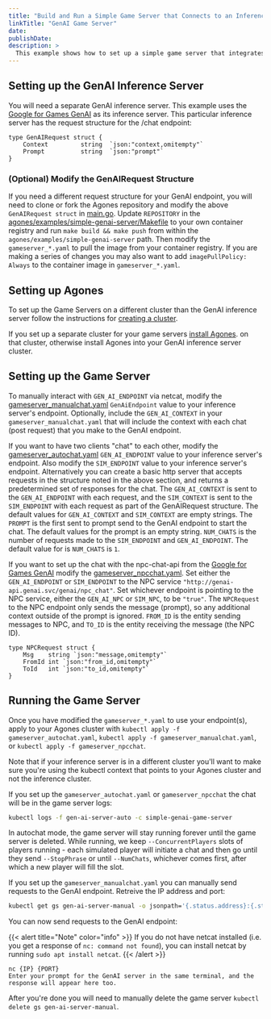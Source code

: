 ```yaml
---
title: "Build and Run a Simple Game Server that Connects to an Inference Server"
linkTitle: "GenAI Game Server"
date:
publishDate:
description: >
  This example shows how to set up a simple game server that integrates with your inference server's GenAI endpoints. You can either interact with one GenAI endpoint via TCP, or set up two endpoints to "chat" to each other.
---
```


## Setting up the GenAI Inference Server

You will need a separate GenAI inference server. This example uses the
[Google for Games GenAI](https://github.com/googleforgames/GenAI-quickstart) as its inference server.
This particular inference server has the request structure for the /chat endpoint:

```
type GenAIRequest struct {
	Context         string  `json:"context,omitempty"`
	Prompt          string  `json:"prompt"`
}
```

### (Optional) Modify the GenAIRequest Structure

If you need a different request structure for your GenAI endpoint, you will need to clone or fork the Agones repository and
modify the above `GenAIRequest struct` in [main.go](https://github.com/googleforgames/agones/blob/main/examples/simple-genai-server/main.go). Update `REPOSITORY` in the
[agones/examples/simple-genai-server/Makefile](https://github.com/googleforgames/agones/blob/main/examples/simple-genai-server/Makefile)
to your own container registry and run `make build && make push` from within the
`agones/examples/simple-genai-server` path. Then modify the `gameserver_*.yaml` to pull the image from
your container registry. If you are making a series of changes you may also want to add
`imagePullPolicy: Always` to the container image in `gameserver_*.yaml`.

## Setting up Agones

To set up the Game Servers on a different cluster than the GenAI inference server follow the
instructions for [creating a cluster](https://agones.dev/site/docs/installation/creating-cluster/).

If you set up a separate cluster for your game servers [install Agones](https://agones.dev/site/docs/installation/install-agones/).
on that cluster, otherwise install Agones into your GenAI inference server cluster.

## Setting up the Game Server

To manually interact with `GEN_AI_ENDPOINT` via netcat, modify the
[gameserver_manualchat.yaml](https://github.com/googleforgames/agones/blob/main/examples/simple-genai-server/gameserver_manualchat.yaml) `GenAiEndpoint` value to your inference server's endpoint. Optionally, include the `GEN_AI_CONTEXT` in your `gameserver_manualchat.yaml` that will
include the context with each chat (post request) that you make to the GenAI endpoint.

If you want to have two clients "chat" to each other, modify the
[gameserver_autochat.yaml](https://github.com/googleforgames/agones/blob/main/examples/simple-genai-server/gameserver_autochat.yaml) `GEN_AI_ENDPOINT` value to your inference
server's endpoint. Also modify the `SIM_ENDPOINT` value to your inference server's endpoint.
Alternatively you can create a basic http server that accepts requests in the structure noted in the
above section, and returns a predetermined set of responses for the chat. The `GEN_AI_CONTEXT` is sent
to the `GEN_AI_ENDPOINT` with each request, and the `SIM_CONTEXT` is sent to the `SIM_ENDPOINT` with
each request as part of the GenAIRequest structure. The default values for `GEN_AI_CONTEXT` and
`SIM_CONTEXT` are empty strings. The `PROMPT` is the first sent to prompt send to the GenAI endpoint
to start the chat. The default values for the prompt is an empty string. `NUM_CHATS` is the number of
requests made to the `SIM_ENDPOINT` and `GEN_AI_ENDPOINT`. The default value for is `NUM_CHATS` is `1`.

If you want to set up the chat with the npc-chat-api from the [Google for Games GenAI](https://github.com/googleforgames/GenAI-quickstart/tree/main/genai/api/npc_chat_api)
modify the [gameserver_npcchat.yaml](https://github.com/googleforgames/agones/blob/main/examples/simple-genai-server/gameserver_npcchat.yaml). Set either the
`GEN_AI_ENDPOINT` or `SIM_ENDPOINT` to the NPC service `"http://genai-api.genai.svc/genai/npc_chat"`.
Set whichever endpoint is pointing to the NPC service, either the `GEN_AI_NPC` or `SIM_NPC`,
to be `"true"`. The `NPCRequest` to the NPC endpoint only sends the message (prompt), so any
additional context outside of the prompt is ignored. `FROM_ID` is the entity sending messages to NPC,
and `TO_ID` is the entity receiving the message (the NPC ID).
```
type NPCRequest struct {
	Msg    string `json:"message,omitempty"`
	FromId int `json:"from_id,omitempty"`
	ToId   int `json:"to_id,omitempty"`
}
```

## Running the Game Server

Once you have modified the `gameserver_*.yaml` to use your
endpoint(s), apply to your Agones cluster with `kubectl apply -f gameserver_autochat.yaml`,
`kubectl apply -f gameserver_manualchat.yaml`, or `kubectl apply -f gameserver_npcchat`.

Note that if your inference server is in a different cluster you'll want to make sure you're using
the kubectl context that points to your Agones cluster and not the inference cluster.

If you set up the `gameserver_autochat.yaml` or `gameserver_npcchat` the chat will be in the game server logs:

```bash
kubectl logs -f gen-ai-server-auto -c simple-genai-game-server
```

In autochat mode, the game server will stay running forever until the game server is deleted.
While running, we keep `--ConcurrentPlayers` slots of players running - each simulated player
will initiate a chat and then go until they send `--StopPhrase` or until `--NumChats`, whichever
comes first, after which a new player will fill the slot.

If you set up the `gameserver_manualchat.yaml` you can manually send requests to the GenAI endpoint.
Retreive the IP address and port:

```bash
kubectl get gs gen-ai-server-manual -o jsonpath='{.status.address}:{.status.ports[0].port}'
```

You can now send requests to the GenAI endpoint:

{{< alert title="Note" color="info" >}}
If you do not have netcat installed (i.e. you get a response of `nc: command not found`), you can
install netcat by running `sudo apt install netcat`.
{{< /alert >}}


```
nc {IP} {PORT}
Enter your prompt for the GenAI server in the same terminal, and the response will appear here too.
```

After you're done you will need to manually delete the game server `kubectl delete gs gen-ai-server-manual`.
